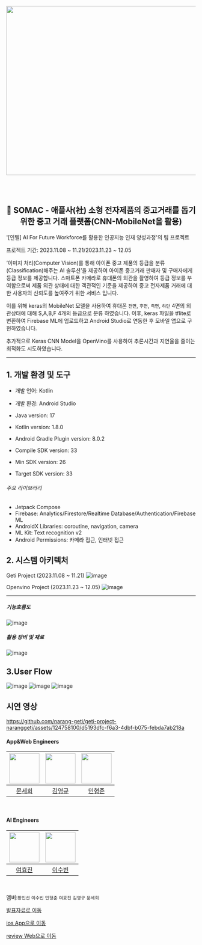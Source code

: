 <p align="center"><img src="https://github.com/narang-geti/geti-project-naranggeti/assets/124758100/dda6c507-4c1b-4513-920d-112867cb18f1"  width="800" height="450"/></p>

<br/><br/>
<h2 align="center">🍻 SOMAC - 애플사(社) 소형 전자제품의 중고거래를 돕기 위한 중고 거래 플랫폼(CNN-MobileNet을 활용) </h2>

'[인텔] AI For Future Workforce를 활용한 인공지능 인재 양성과정'의 팀 프로젝트  

프로젝트 기간: 2023.11.08 ~ 11.21/2023.11.23 ~ 12.05

‘이미지 처리(Computer Vision)를 통해 아이폰 중고 제품의 등급을 분류(Classification)해주는 AI 솔루션’을 제공하여 아이폰 중고거래 판매자 및 구매자에게 등급 정보를 제공합니다.
스마트폰 카메라로 휴대폰의 외관을 촬영하여 등급 정보를 부여함으로써 제품 외관 상태에 대한 객관적인 기준을 제공하여 중고 전자제품 거래에 대한 사용자의 신뢰도를 높여주기 위한 서비스 입니다.

이를 위해 keras의 MobileNet 모델을 사용하여 휴대폰 `전면`, `후면`, `측면`, `하단` 4면의 외관상태에 대해 S,A,B,F 4개의 등급으로 분류 하였습니다. 이후, keras 파일을 tflite로 변환하여 Firebase ML에 업로드하고 Android Studio로 연동한 후 모바일 앱으로 구현하였습니다.

추가적으로 Keras CNN Model을 OpenVino를 사용하여 추론시간과 지연율을 줄이는 최적화도 시도하였습니다.

----

## 1. 개발 환경 및 도구
- 개발 언어: Kotlin
- 개발 환경: Android Studio
- Java version: 17
- Kotlin version: 1.8.0
- Android Gradle Plugin version: 8.0.2

- Compile SDK version: 33
- Min SDK version: 26
- Target SDK version: 33
  
###### 주요 라이브러리 
- Jetpack Compose
- Firebase: Analytics/Firestore/Realtime Database/Authentication/Firebase ML 
- AndroidX Libraries: coroutine, navigation, camera
- ML Kit: Text recognition v2 
- Android Permissions: 카메라 접근, 인터넷 접근


## 2. 시스템 아키텍처
Geti Project (2023.11.08 ~ 11.21)
![image](https://github.com/narang-geti/geti-project-naranggeti/assets/124758100/94f39be0-59e2-4b2e-821c-69a806a1ba5d)

Openvino Project (2023.11.23 ~ 12.05)
![image](https://github.com/narang-geti/geti-project-naranggeti/assets/124758100/3dbbbbfc-1e1a-4d6d-b32b-dcb12c072be3)

----
##### 기능흐름도
![image](https://github.com/narang-geti/geti-project-naranggeti/assets/124758100/3ac44a56-c468-4cd4-9250-6f97690318c2)
##### 활용 장비 및 재료
![image](https://github.com/narang-geti/geti-project-naranggeti/assets/124758100/1f851a74-1c2f-41e0-bb33-dd7763ec8071)


## 3.User Flow
![image](https://github.com/narang-geti/geti-project-naranggeti/assets/124758100/9f398c79-b378-4ab2-aa3e-ed1db16fd3ba)
![image](https://github.com/narang-geti/geti-project-naranggeti/assets/124758100/427ee208-a386-45c5-bf73-bcef58ba45ca)
![image](https://github.com/narang-geti/geti-project-naranggeti/assets/124758100/e5f631b4-f1b5-4bad-8093-e4b11b35e394)


## 시연 영상
<!--![openvino시연 gif](https://github.com/narang-geti/geti-project-naranggeti/assets/124758100/20efee7e-0260-4dee-a977-4520ac8ccf94)-->
https://github.com/narang-geti/geti-project-naranggeti/assets/124758100/d5193dfc-f6a3-4dbf-b075-febda7ab218a


#### App&Web Engineers
|<img src="https://avatars.githubusercontent.com/u/124758100?v=4" width="80">|<img src="https://avatars.githubusercontent.com/u/139526120?v=4"  width="80">|<img src="https://avatars.githubusercontent.com/u/139526041?v=4" width="80">|
|:---:|:---:|:---:|
|[문세희](https://github.com/snowball9820)|[김영규](https://github.com/CaptinJackLeader)|[민형준](https://github.com/xax219)|
  <br>
  
#### AI Engineers
|<img src="https://avatars.githubusercontent.com/u/139525853?v=4" width="80">|<img src="https://avatars.githubusercontent.com/u/139526149?v=4"  width="80">|
|:---:|:---:|
|[여효진](https://github.com/penguinetongtong)|[이수빈](https://github.com/dltnqls3119)|
  <br>

멤버:`황인선` `이수빈` `민형준` `여효진` `김영규` `문세희`

[발표자료로 이동](https://www.canva.com/design/DAF0rZ8KmlE/G-405p392gEhTHk7WyNWOQ/edit?utm_content=DA[…]m_campaign=designshare&utm_medium=link2&utm_source=sharebutton)

[ios App으로 이동](https://github.com/snowball9820/somac_project_flutter.git)

[review Web으로 이동](https://github.com/narang-geti/somac-review)



